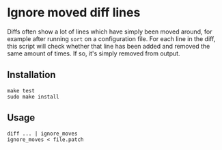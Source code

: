 Ignore moved diff lines
=======================

Diffs often show a lot of lines which have simply been moved around, for example after running `sort` on a configuration file. For each line in the diff, this script will check whether that line has been added and removed the same amount of times. If so, it's simply removed from output.

Installation
------------

    make test
    sudo make install

Usage
-----

    diff ... | ignore_moves
    ignore_moves < file.patch
